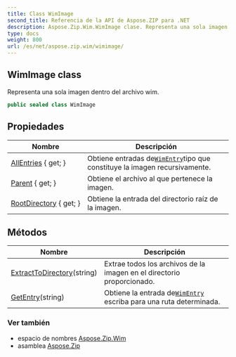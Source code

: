 ```yaml
---
title: Class WimImage
second_title: Referencia de la API de Aspose.ZIP para .NET
description: Aspose.Zip.Wim.WimImage clase. Representa una sola imagen dentro del archivo wim.
type: docs
weight: 800
url: /es/net/aspose.zip.wim/wimimage/
---
```

## WimImage class

Representa una sola imagen dentro del archivo wim.

```csharp
public sealed class WimImage
```

## Propiedades

| Nombre | Descripción |
| --- | --- |
| [AllEntries](../../aspose.zip.wim/wimimage/allentries/) { get; } | Obtiene entradas de[`WimEntry`](../wimentry/)tipo que constituye la imagen recursivamente. |
| [Parent](../../aspose.zip.wim/wimimage/parent/) { get; } | Obtiene el archivo al que pertenece la imagen. |
| [RootDirectory](../../aspose.zip.wim/wimimage/rootdirectory/) { get; } | Obtiene la entrada del directorio raíz de la imagen. |

## Métodos

| Nombre | Descripción |
| --- | --- |
| [ExtractToDirectory](../../aspose.zip.wim/wimimage/extracttodirectory/)(string) | Extrae todos los archivos de la imagen en el directorio proporcionado. |
| [GetEntry](../../aspose.zip.wim/wimimage/getentry/)(string) | Obtiene la entrada de[`WimEntry`](../wimentry/) escriba para una ruta determinada. |

### Ver también

* espacio de nombres [Aspose.Zip.Wim](../../aspose.zip.wim/)
* asamblea [Aspose.Zip](../../)


